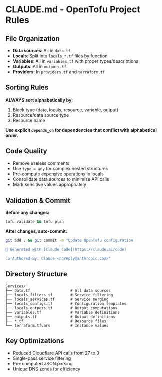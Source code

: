 # CLAUDE.md - OpenTofu Project Rules

## File Organization
- **Data sources**: All in `data.tf`
- **Locals**: Split into `locals_*.tf` files by function
- **Variables**: All in `variables.tf` with proper types/descriptions
- **Outputs**: All in `outputs.tf`
- **Providers**: In `providers.tf` and `terraform.tf`

## Sorting Rules
**ALWAYS sort alphabetically by:**
1. Block type (data, locals, resource, variable, output)
2. Resource/data source type
3. Resource name

**Use explicit `depends_on` for dependencies that conflict with alphabetical order.**

## Code Quality
- Remove useless comments
- Use `type = any` for complex nested structures
- Pre-compute expensive operations in locals
- Consolidate data sources to minimize API calls
- Mark sensitive values appropriately

## Validation & Commit
**Before any changes:**
```bash
tofu validate && tofu plan
```

**After changes, auto-commit:**
```bash
git add . && git commit -m "Update OpenTofu configuration

🤖 Generated with [Claude Code](https://claude.ai/code)

Co-Authored-By: Claude <noreply@anthropic.com>"
```

## Directory Structure
```
Services/
├── data.tf                  # All data sources
├── locals_filters.tf        # Service filtering
├── locals_services.tf       # Service merging
├── locals_configs.tf        # Configuration templates
├── locals_outputs.tf        # Output computations
├── variables.tf             # Variable definitions
├── outputs.tf               # Output definitions
├── *.tf                     # Resource files
└── terraform.tfvars         # Instance values
```

## Key Optimizations
- Reduced Cloudflare API calls from 27 to 3
- Single-pass service filtering
- Pre-computed JSON parsing
- Unique DNS zones for efficiency